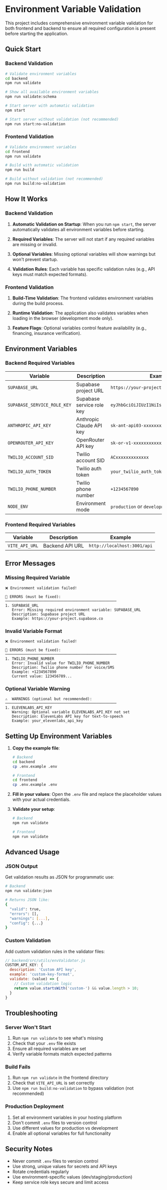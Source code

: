 # Environment Variable Validation

This project includes comprehensive environment variable validation for both frontend and backend to ensure all required configuration is present before starting the application.

## Quick Start

### Backend Validation

```bash
# Validate environment variables
cd backend
npm run validate

# Show all available environment variables
npm run validate:schema

# Start server with automatic validation
npm start

# Start server without validation (not recommended)
npm run start:no-validation
```

### Frontend Validation

```bash
# Validate environment variables
cd frontend
npm run validate

# Build with automatic validation
npm run build

# Build without validation (not recommended)
npm run build:no-validation
```

## How It Works

### Backend Validation

1. **Automatic Validation on Startup**: When you run `npm start`, the server automatically validates all environment variables before starting.

2. **Required Variables**: The server will not start if any required variables are missing or invalid.

3. **Optional Variables**: Missing optional variables will show warnings but won't prevent startup.

4. **Validation Rules**: Each variable has specific validation rules (e.g., API keys must match expected formats).

### Frontend Validation

1. **Build-Time Validation**: The frontend validates environment variables during the build process.

2. **Runtime Validation**: The application also validates variables when loading in the browser (development mode only).

3. **Feature Flags**: Optional variables control feature availability (e.g., financing, insurance verification).

## Environment Variables

### Backend Required Variables

| Variable | Description | Example |
|----------|-------------|---------|
| `SUPABASE_URL` | Supabase project URL | `https://your-project.supabase.co` |
| `SUPABASE_SERVICE_ROLE_KEY` | Supabase service role key | `eyJhbGciOiJIUzI1NiIsInR5cCI6IkpXVCJ9...` |
| `ANTHROPIC_API_KEY` | Anthropic Claude API key | `sk-ant-api03-xxxxxxxxxxxxx` |
| `OPENROUTER_API_KEY` | OpenRouter API key | `sk-or-v1-xxxxxxxxxxxxx` |
| `TWILIO_ACCOUNT_SID` | Twilio account SID | `ACxxxxxxxxxxxxx` |
| `TWILIO_AUTH_TOKEN` | Twilio auth token | `your_twilio_auth_token` |
| `TWILIO_PHONE_NUMBER` | Twilio phone number | `+1234567890` |
| `NODE_ENV` | Environment mode | `production` or `development` |

### Frontend Required Variables

| Variable | Description | Example |
|----------|-------------|---------|
| `VITE_API_URL` | Backend API URL | `http://localhost:3001/api` |

## Error Messages

### Missing Required Variable
```
❌ Environment validation failed!

🚨 ERRORS (must be fixed):
──────────────────────────────────────────────────
1. SUPABASE_URL
   Error: Missing required environment variable: SUPABASE_URL
   Description: Supabase project URL
   Example: https://your-project.supabase.co
```

### Invalid Variable Format
```
❌ Environment validation failed!

🚨 ERRORS (must be fixed):
──────────────────────────────────────────────────
1. TWILIO_PHONE_NUMBER
   Error: Invalid value for TWILIO_PHONE_NUMBER
   Description: Twilio phone number for voice/SMS
   Example: +1234567890
   Current value: 123456789...
```

### Optional Variable Warning
```
⚠️  WARNINGS (optional but recommended):
──────────────────────────────────────────────────
1. ELEVENLABS_API_KEY
   Warning: Optional variable ELEVENLABS_API_KEY not set
   Description: ElevenLabs API key for text-to-speech
   Example: your_elevenlabs_api_key
```

## Setting Up Environment Variables

1. **Copy the example file**:
   ```bash
   # Backend
   cd backend
   cp .env.example .env
   
   # Frontend
   cd frontend
   cp .env.example .env
   ```

2. **Fill in your values**: Open the `.env` file and replace the placeholder values with your actual credentials.

3. **Validate your setup**:
   ```bash
   # Backend
   npm run validate
   
   # Frontend
   npm run validate
   ```

## Advanced Usage

### JSON Output

Get validation results as JSON for programmatic use:

```bash
# Backend
npm run validate:json

# Returns JSON like:
{
  "valid": true,
  "errors": [],
  "warnings": [...],
  "config": {...}
}
```

### Custom Validation

Add custom validation rules in the validator files:

```javascript
// backend/src/utils/envValidator.js
CUSTOM_API_KEY: {
  description: 'Custom API key',
  example: 'custom-key-format',
  validate: (value) => {
    // Custom validation logic
    return value.startsWith('custom-') && value.length > 10;
  }
}
```

## Troubleshooting

### Server Won't Start

1. Run `npm run validate` to see what's missing
2. Check that your `.env` file exists
3. Ensure all required variables are set
4. Verify variable formats match expected patterns

### Build Fails

1. Run `npm run validate` in the frontend directory
2. Check that `VITE_API_URL` is set correctly
3. Use `npm run build:no-validation` to bypass validation (not recommended)

### Production Deployment

1. Set all environment variables in your hosting platform
2. Don't commit `.env` files to version control
3. Use different values for production vs development
4. Enable all optional variables for full functionality

## Security Notes

- Never commit `.env` files to version control
- Use strong, unique values for secrets and API keys
- Rotate credentials regularly
- Use environment-specific values (dev/staging/production)
- Keep service role keys secure and limit access